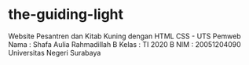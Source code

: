 # the-guiding-light
Website Pesantren dan Kitab Kuning dengan HTML CSS - UTS Pemweb  
Nama : Shafa Aulia Rahmadillah B
Kelas : TI 2020 B
NIM : 20051204090
Universitas Negeri Surabaya
